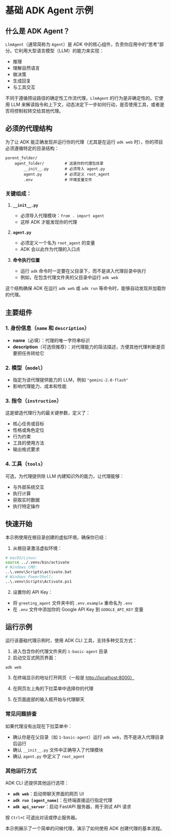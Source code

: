 # 基础 ADK Agent 示例

## 什么是 ADK Agent？

`LlmAgent`（通常简称为 `Agent`）是 ADK 中的核心组件，负责你应用中的“思考”部分。它利用大型语言模型（LLM）的能力来实现：

* 推理
* 理解自然语言
* 做决策
* 生成回复
* 与工具交互

不同于遵循预设路径的确定性工作流代理，`LlmAgent` 的行为是非确定性的。它使用 LLM 来解读指令和上下文，动态决定下一步如何行动，是否使用工具，或者是否将控制权转交给其他代理。

## 必须的代理结构

为了让 ADK 能正确发现并运行你的代理（尤其是在运行 `adk web` 时），你的项目必须遵循特定的目录结构：

```
parent_folder/
    agent_folder/         # 这是你的代理包目录
        __init__.py       # 必须导入 agent.py
        agent.py          # 必须定义 root_agent
        .env              # 环境变量文件
```

### 关键组成：

1. **`__init__.py`**

   * 必须导入代理模块：`from . import agent`
   * 这样 ADK 才能发现你的代理

2. **`agent.py`**

   * 必须定义一个名为 `root_agent` 的变量
   * ADK 会以此作为代理的入口点

3. **命令执行位置**

   * 运行 `adk` 命令时一定要在父目录下，而不是进入代理目录中执行
   * 例如，在包含代理文件夹的父目录中运行 `adk web`

这个结构确保 ADK 在运行 `adk web` 或 `adk run` 等命令时，能够自动发现并加载你的代理。

## 主要组件

### 1. 身份信息（`name` 和 `description`）

* **name**（必填）：代理的唯一字符串标识
* **description**（可选但推荐）：对代理能力的简洁描述，方便其他代理判断是否要把任务转给它

### 2. 模型（`model`）

* 指定为该代理提供能力的 LLM，例如 `"gemini-2.0-flash"`
* 影响代理能力、成本和性能

### 3. 指令（`instruction`）

这是塑造代理行为的最关键参数，定义了：

* 核心任务或目标
* 性格或角色定位
* 行为约束
* 工具的使用方法
* 输出格式要求

### 4. 工具（`tools`）

可选，为代理提供除 LLM 内建知识外的能力，让代理能够：

* 与外部系统交互
* 执行计算
* 获取实时数据
* 执行特定操作

## 快速开始

本示例使用在根目录创建的虚拟环境，确保你已经：

1. 从根目录激活虚拟环境：

```bash
# macOS/Linux:
source ../.venv/bin/activate
# Windows CMD:
..\.venv\Scripts\activate.bat
# Windows PowerShell:
..\.venv\Scripts\Activate.ps1
```

2. 设置你的 API Key：

* 将 `greeting_agent` 文件夹中的 `.env.example` 重命名为 `.env`
* 在 `.env` 文件中添加你的 Google API Key 到 `GOOGLE_API_KEY` 变量

## 运行示例

运行该基础代理示例时，使用 ADK CLI 工具，支持多种交互方式：

1. 进入包含你的代理文件夹的 `1-basic-agent` 目录
2. 启动交互式网页界面：

```bash
adk web
```

3. 在终端显示的地址打开网页（一般是 [http://localhost:8000）](http://localhost:8000）)

4. 在网页左上角的下拉菜单中选择你的代理

5. 在页面底部的输入框开始与代理聊天

### 常见问题排查

如果代理没有出现在下拉菜单中：

* 确认你是在父目录（如 `1-basic-agent`）运行 `adk web`，而不是进入代理目录后运行
* 确认 `__init__.py` 文件中正确导入了代理模块
* 确认 `agent.py` 中定义了 `root_agent`

### 其他运行方式

ADK CLI 还提供其他运行选项：

* **`adk web`**：启动带聊天界面的网页 UI
* **`adk run [agent_name]`**：在终端直接运行指定代理
* **`adk api_server`**：启动 FastAPI 服务器，用于测试 API 请求

按 `Ctrl+C` 可退出对话或停止服务器。

本示例展示了一个简单的问候代理，演示了如何使用 ADK 创建代理的基本流程。
